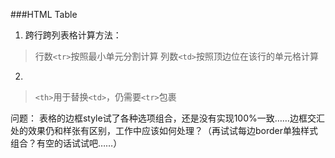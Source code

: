 ###HTML Table
1. 跨行跨列表格计算方法：
>行数`<tr>`按照最小单元分割计算
>列数`<td>`按照顶边位在该行的单元格计算

2.
>`<th>`用于替换`<td>`，仍需要`<tr>`包裹

问题：
表格的边框style试了各种选项组合，还是没有实现100%一致……边框交汇处的效果仍和样张有区别，工作中应该如何处理？（再试试每边border单独样式组合？有空的话试试吧……）
